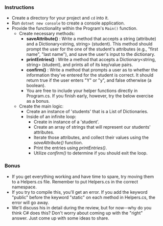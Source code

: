 ### Instructions

* Create a directory for your project and `cd` into it.
* Run `dotnet new console` to create a console application.
* Provide the functionality within the Program's `Main()` function.
  * Create necessary methods:
    * **saveAttribute()** : Write a method that accepts a string (attribute) and a Dictionary<string, string> (student). This method should prompt the user for the one of the student's attributes (e.g., "first name", "last name"), and save the user's input to the dictionary.
    * **printEntries()** : Write a method that accepts a Dictionary<string, string> (student), and prints all of its key/value pairs.
    * **confirm()** : Write a method that prompts a user as to whether the information they've entered for the student is correct. It should return true if the user enters "Y" or "y", and false otherwise (a boolean).
    * You are free to include your helper functions directly in Program.cs. If you finish early, however, try the below exercise as a bonus.
  * Create the main logic:
    * Create an instance of 'students' that is a List of Dictionaries.
    * Inside of an infinite loop:
      * Create in instance of a 'student'.
      * Create an array of strings that will represent our students' attributes.
      * Iterate those attributes, and collect their values using the *saveAttribute()* function.
      * Print the entries using *printEntries()*.
      * Utilize *confirm()* to determine if you should exit the loop.


### Bonus

* If you get everything working and have time to spare, try moving them to a Helpers.cs file. Remember to put Helpers.cs in the correct namespace.
* If you try to compile this, you'll get an error. If you add the keyword "public" before the keyword "static" on each method in Helpers.cs, the  error will go away.
* We'll discuss his in detail during the review, but for now--why do you think C# does this? Don't worry about coming up with the "right" answer. Just come up with some ideas to share.